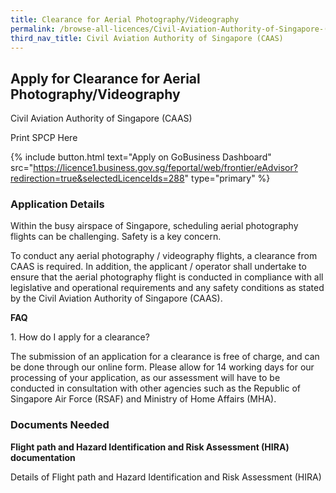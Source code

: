 ```yaml
---
title: Clearance for Aerial Photography/Videography
permalink: /browse-all-licences/Civil-Aviation-Authority-of-Singapore-(CAAS)/Clearance-for-Aerial-Photography-Videography
third_nav_title: Civil Aviation Authority of Singapore (CAAS)
---
```


## Apply for Clearance for Aerial Photography/Videography

Civil Aviation Authority of Singapore (CAAS)

Print SPCP Here


{% include button.html text="Apply on GoBusiness Dashboard" src="https://licence1.business.gov.sg/feportal/web/frontier/eAdvisor?redirection=true&selectedLicenceIds=288" type="primary" %}

### Application Details

<p>Within the busy airspace of Singapore, scheduling aerial photography flights can be challenging. Safety is a key concern.</p>
<p>To conduct any aerial photography / videography flights, a clearance from CAAS is required. In addition, the applicant / operator shall undertake to ensure that the aerial photography flight is conducted in compliance with all legislative and operational requirements and any safety conditions as stated by the Civil Aviation Authority of Singapore (CAAS).</p>
<p><strong>FAQ</strong></p>
<p>1. How do I apply for a clearance?</p>
<p>The submission of an application for a clearance is free of charge, and can be done through our online form. Please allow for 14 working days for our processing of your application, as our assessment will have to be conducted in consultation with other agencies such as the Republic of Singapore Air Force (RSAF) and Ministry of Home Affairs (MHA).</p>

### Documents Needed

<p><strong>Flight path and Hazard Identification and Risk Assessment (HIRA) documentation</strong></p>
<p>Details of Flight path and Hazard Identification and Risk Assessment (HIRA)</p>

